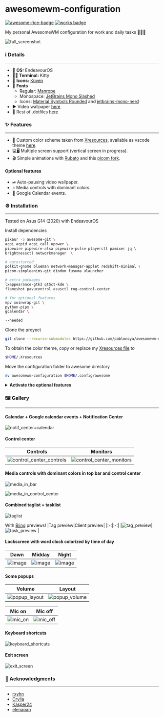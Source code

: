 # awesomewm-configuration

[![awesome-rice-badge](https://raw.githubusercontent.com/zemmsoares/awesome-rices/main/assets/awesome-rice-badge.svg)](https://github.com/zemmsoares/awesome-rices)
[![works badge](https://cdn.jsdelivr.net/gh/nikku/works-on-my-machine@v0.2.0/badge.svg)](https://github.com/nikku/works-on-my-machine)

My personal AwesomeWM configuration for work and daily tasks 👨🏼‍💻

![full_screenshot](./screenshots/full.png)

### ℹ️ Details

---

- 🐧 **OS:** EndeavourOS
- 🧑‍💻 **Terminal:** Kitty
- 🌙 **Icons:** [Küyen](https://github.com/fabianalexisinostroza/Kuyen-icons)
- 🔡 **Fonts**
  - Regular: [Manrope](https://www.gent.media/manrope)
  - Monospace: [JetBrains Mono Slashed](https://github.com/sharpjs/JetBrainsMonoSlashed#installation)
  - Icons: [Material Symbols Rounded](https://github.com/google/material-design-icons/tree/master/variablefont) and [jetbrains-mono-nerd](https://archlinux.org/packages/community/any/ttf-jetbrains-mono-nerd/)
- ▶ Video wallpaper [here](https://moewalls.com/pixel-art/cyberpunk-city-pixel-live-wallpaper/)
- 📄 Rest of .dotfiles [here](https://github.com/pablonoya/dotfiles)

### ✨ Features

---

- 🎨 Custom color scheme taken from [Xresources](https://github.com/pablonoya/dotfiles/blob/main/Xresources), available as vscode theme [here](https://github.com/pablonoya/seramuriana).
- 💻🖥 Multiple screen support (vertical screen in progress).
- 🎬 Simple animations with [Rubato](https://github.com/andOrlando/rubato) and this [picom fork](https://github.com/fdev31/picom).

#### Optional features

- ⏯ Auto-pausing video wallpaper.
- 🎶 Media controls with dominant colors.
- 📅 Google Calendar events.

### ⚙ Installation

---

Tested on Asus G14 (2020) with EndeavourOS

Install dependencies

```sh
pikaur -S awesome-git \
acpi acpid acpi_call upower \
pipewire pipewire-alsa pipewire-pulse playerctl pamixer jq \
brightnessctl networkmanager  \

# autostarted
polkit-gnome blueman network-manager-applet redshift-minimal \
picom-simpleanims-git diodon fusuma ulauncher

# extra packages
lxappearance-gtk3 qt5ct-kde \
flameshot pavucontrol asusctl rog-control-center

# for optional features
mpv xwinwrap-git \
python-pipx \
gcalendar \

--needed
```

Clone the proyect

```sh
git clone --recurse-submodules https://github.com/pablonoya/awesomewm-configuration
```

To obtain the color theme, copy or replace my [Xresources file](https://github.com/pablonoya/dotfiles/blob/main/Xresources) to

```sh
$HOME/.Xresources
```

Move the configuration folder to awesome directory

```sh
mv awesomewm-configuration $HOME/.config/awesome
```

<details>
<summary><b>Activate the optional features</b></summary>

#### Auto pausing Video wallpaper

Set Video paths in `theme/theme.lua`, vertical video is optional and it's used on vertical screens.

```lua
-- Video wallpaper
theme.video_wallpaper_path = HOME .. "/videos/cyberpunk-city-pixel.mp4"
theme.video_wallpaper_vertical_path = HOME .. "/videos/cyberpunk-city-pixel-vertical.mp4"
```

#### Media controls with dominant colors

Install my [dominantcolors script](https://github.com/pablonoya/dominantcolors) with pipx

```
pipx install git+https://github.com/pablonoya/dominantcolors.git
```

Set the script path

```lua
-- Dominantcolors script path
theme.dominantcolors_path = HOME .. "/.local/bin/dominantcolors"
```

#### Google Calendar events

Set gcalendar command with your account and output as json

```lua
-- gcalendar command
theme.gcalendar_command = "gcalendar --account personal --output json"
```

</details>

### 🖼 Gallery

---

#### Calendar + Google calendar events + Notification Center

![notif_center+calendar](./screenshots/notif_center.png)

#### Control center

|                               Controls                                |                               Monitors                                |
| :-------------------------------------------------------------------: | :-------------------------------------------------------------------: |
| ![control_center_controls](./screenshots/control_center_controls.png) | ![control_center_monitors](./screenshots/control_center_monitors.png) |

#### Media controls with dominant colors in top bar and control center

![media_in_bar](./screenshots/media_in_bar.png)

![media_in_control_center](./screenshots/media_popup.png)

#### Combined taglist + tasklist

![taglist](https://user-images.githubusercontent.com/31524852/232517286-68d3a288-2f5d-4302-bfdb-663334f63f8a.png)

With [Bling](https://github.com/BlingCorp/bling) previews!
|Tag preview|Client preview|
|:-:|:-:|
|![tag_preview](https://user-images.githubusercontent.com/31524852/232521049-1462738a-d58b-473e-a0b8-1fbc72b345bc.png)|![task_preview](https://user-images.githubusercontent.com/31524852/232521057-253397c9-d0bc-499a-aa86-6de24ca126fe.png) |

#### Lockscreen with word clock colorized by time of day

| Dawn                                                                                                            | Midday                                                                                                          | Night                                                                                                           |
| --------------------------------------------------------------------------------------------------------------- | --------------------------------------------------------------------------------------------------------------- | --------------------------------------------------------------------------------------------------------------- |
| ![image](https://user-images.githubusercontent.com/31524852/235561130-92c58246-4922-4343-bec6-2c00ef49fe3b.png) | ![image](https://user-images.githubusercontent.com/31524852/235560816-588185cc-9696-43c5-b4a6-3bd30a609116.png) | ![image](https://user-images.githubusercontent.com/31524852/235561459-06d1b240-0eb5-4724-9dc4-c14b965776cc.png) |

#### Some popups

| Volume                                                                                                                 | Layout                                                                                                                 |
| ---------------------------------------------------------------------------------------------------------------------- | ---------------------------------------------------------------------------------------------------------------------- |
| ![popup_layout](https://user-images.githubusercontent.com/31524852/232397568-cfee5823-bb7a-4713-a85e-3ccff91fcad3.png) | ![popup_volume](https://user-images.githubusercontent.com/31524852/232397220-13c26fdc-1ff2-44de-ab4b-68bcbbd047e9.png) |

| Mic on                              | Mic off                               |
| ----------------------------------- | ------------------------------------- |
| ![mic_on](./screenshots/mic_on.png) | ![mic_off](./screenshots/mic_off.png) |

#### Keyboard shortcuts

![keyboard_shortcuts](./screenshots/keyboard_shortcuts.png)

#### Exit screen

![exit_screen](https://github.com/pablonoya/awesomewm-configuration/assets/31524852/d6b8bfe4-8677-4487-9f8c-cfcea42b61b1)

### 🤍 Acknowledgments

---

- [rxyhn](https://github.com/rxyhn)
- [Crylia](https://github.com/Crylia)
- [Kasper24](https://github.com/Kasper24)
- [elenapan](https://github.com/elenapan)
